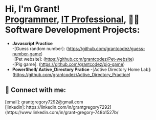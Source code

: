 <h1>Hi, I'm Grant! <br/><a href="https://github.com/grantcodez">Programmer</a>, <a href="https://www.linkedin.com/in/joshmadakor/">IT Professional</a>, <a 

<h2>👨‍💻 Software Development Projects:</h2>

- <b>Javascript Practice</b>
                         <br>
  -[Guess random number]: (https://github.com/grantcodez/guess-number-game) <br>
  -[Pet website]: (https://github.com/grantcodez/Pet-website) <br>
  -[Pig game]: (https://github.com/grantcodez/pig-game)
- <b>PowerShell/ Active_Directory Pratice</b>
  -[Active Directory Home Lab]:(https://github.com/grantcodez/Active_Directory_Practice)



<h2> 🤳 Connect with me:</h2>
[email]: grantgregory7292@gmail.com <br>
[linkedin]: https://linkedin.com/in/grantgregory7292](https://www.linkedin.com/in/grant-gregory-748b1527b/

<!--
**joshmadakor1/joshmadakor1** is a ✨ _special_ ✨ repository because its `README.md` (this file) appears on your GitHub profile.

Here are some ideas to get you started:

- 🔭 I’m currently working on ...
- 🌱 I’m currently learning ...
- 👯 I’m looking to collaborate on ...
- 🤔 I’m looking for help with ...
- 💬 Ask me about ...
- 📫 How to reach me: ...
- 😄 Pronouns: ...
- ⚡ Fun fact: ...
-->
